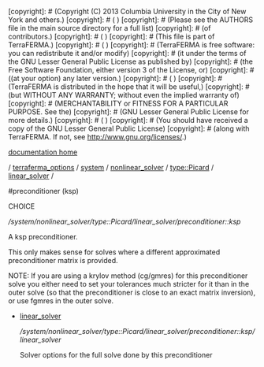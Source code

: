 [copyright]: # (Copyright (C) 2013 Columbia University in the City of New York and others.)
[copyright]: # ( )
[copyright]: # (Please see the AUTHORS file in the main source directory for a full list)
[copyright]: # (of contributors.)
[copyright]: # ( )
[copyright]: # (This file is part of TerraFERMA.)
[copyright]: # ( )
[copyright]: # (TerraFERMA is free software: you can redistribute it and/or modify)
[copyright]: # (it under the terms of the GNU Lesser General Public License as published by)
[copyright]: # (the Free Software Foundation, either version 3 of the License, or)
[copyright]: # ((at your option) any later version.)
[copyright]: # ( )
[copyright]: # (TerraFERMA is distributed in the hope that it will be useful,)
[copyright]: # (but WITHOUT ANY WARRANTY; without even the implied warranty of)
[copyright]: # (MERCHANTABILITY or FITNESS FOR A PARTICULAR PURPOSE. See the)
[copyright]: # (GNU Lesser General Public License for more details.)
[copyright]: # ( )
[copyright]: # (You should have received a copy of the GNU Lesser General Public License)
[copyright]: # (along with TerraFERMA. If not, see <http://www.gnu.org/licenses/>.)

[documentation home](Documentation)

/ [terraferma_options](../../../../../terraferma_options.md) / [system](../../../../system.md) / [nonlinear_solver](../../../nonlinear_solver.md) / [type::Picard](../../type__Picard.md) / [linear_solver](../linear_solver.md) /

#preconditioner (ksp)

CHOICE 

*/system/nonlinear_solver/type::Picard/linear_solver/preconditioner::ksp*

A ksp preconditioner.

This only makes sense for solves where a different approximated preconditioner
matrix is provided.

NOTE: If you are using a krylov method (cg/gmres) for this preconditioner 
solve you either need to set your tolerances much stricter for it
than in the outer solve (so that the preconditioner is close to an
exact matrix inversion), or use fgmres in the outer solve.

* [linear_solver](preconditioner__ksp/linear_solver.md "child")

    */system/nonlinear_solver/type::Picard/linear_solver/preconditioner::ksp/linear_solver*

    Solver options for the full solve done by this preconditioner

[autogenerated]: # (This file was automatically generated from the schema file:/home/cwilson/repos/github/TerraFERMA/TerraFERMA/buckettools/schemas/solvers.rng.)


